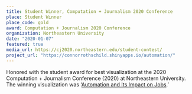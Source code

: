 ```yaml
---
title: Student Winner, Computation + Journalism 2020 Conference
place: Student Winner
place_code: gold
award: Computation + Journalism 2020 Conference
organization: Northeastern University
date: "2020-01-07"
featured: true
media_url: https://cj2020.northeastern.edu/student-contest/
project_url: "https://connorrothschild.shinyapps.io/automation/"
---
```


Honored with the student award for best visualization at the 2020 Computation + Journalism Conference (2020) at Northeastern University. The winning visualization was ‘[Automation and Its Impact on Jobs](https://connorrothschild.shinyapps.io/automation/).’
